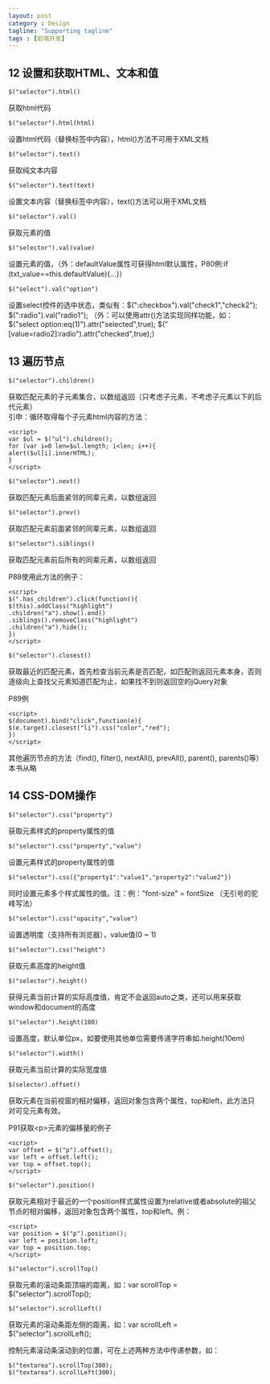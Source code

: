 ```yaml
---
layout: post
category : Design
tagline: "Supporting tagline"
tags : [前端开发]
---
```


## 12 设置和获取HTML、文本和值

	$("selector").html()
获取html代码

	$("selector").html(html)
设置html代码（替换标签中内容），html()方法不可用于XML文档

	$("selector").text()
获取纯文本内容

	$("selector").text(text)
设置文本内容（替换标签中内容），text()方法可以用于XML文档

	$("selector").val()
获取元素的值

	$("selector").val(value)
设置元素的值，（外：defaultValue属性可获得html默认属性，P80例:if \(txt_value==this.defaultValue\)\{...\}）

	$("select").val("option")
设置select控件的选中状态，类似有：$(":checkbox").val("check1","check2"); $(":radio").val("radio1");  
（外：可以使用attr()方法实现同样功能，如：$("select option:eq\(1\)").attr("selected",true); $("\[value=radio2\]:radio"\).attr\("checked",true\);）

## 13 遍历节点

	$("selector").children()
获取匹配元素的子元素集合，以数组返回（只考虑子元素，不考虑子元素以下的后代元素）  
引申：循环取得每个子元素html内容的方法：

	<script>
	var $ul = $("ul").children();
	for (var i=0 len=$ul.length; i<len; i++){
	alert($ul[i].innerHTML);
	}
	</script>

	$("selector").next()
获取匹配元素后面紧邻的同辈元素，以数组返回

	$("selector").prev()
获取匹配元素前面紧邻的同辈元素，以数组返回

	$("selector").siblings()
获取匹配元素前后所有的同辈元素，以数组返回

P88使用此方法的例子：

	<script>
	$(".has_children").click(function(){
	$(this).addClass("highlight")
	.children("a").show().end()
	.siblings().removeClass("highlight")
	.children("a").hide();
	})
	</script>

	$("selector").closest()
获取最近的匹配元素，首先检查当前元素是否匹配，如匹配则返回元素本身，否则逐级向上查找父元素知道匹配为止，如果找不到则返回空的jQuery对象  

P89例

	<script>
	$(document).bind("click",function(e){
	$(e.target).closest("li").css("color","red");
	})
	</script>
 
其他遍历节点的方法（find(), filter(), nextAll(), prevAll(), parent(), parents()等）本书从略

## 14 CSS-DOM操作

	$("selector").css("property")
获取元素样式的property属性的值

	$("selector").css("property","value")
设置元素样式的property属性的值

	$("selector").css({"property1":"value1","property2":"value2"})
同时设置元素多个样式属性的值。注：例："font-size" = fontSize （无引号的驼峰写法）

	$("selector").css("opacity","value")
设置透明度（支持所有浏览器），value值(0 ~ 1)

	$("selector").css("height")
获取元素高度的height值

	$("selector").height()
获得元素当前计算的实际高度值，肯定不会返回auto之类，还可以用来获取window和document的高度

	$("selector").height(100)
设置高度，默认单位px，如要使用其他单位需要传递字符串如.height(10em)

	$("selector").width()
获取元素当前计算的实际宽度值

	$(selector).offset()
获取元素在当前视窗的相对偏移，返回对象包含两个属性，top和left，此方法只对可见元素有效。

P91获取&lt;p&gt;元素的偏移量的例子

	<script>
	var offset = $("p").offset();
	var left = offset.left();
	var top = offset.top();
	</script>

	$("selector").position()
获取元素相对于最近的一个position样式属性设置为relative或者absolute的祖父节点的相对偏移，返回对象包含两个属性，top和left。例：

	<script>
	var position = $("p").position();
	var left = position.left;
	var top = position.top;
	</script>

	$("selector").scrollTop()
获取元素的滚动条距顶端的距离，如：var scrollTop = $("selector").scrollTop();

	$("selector").scrollLeft()
获取元素的滚动条距左侧的距离，如：var scrollLeft = $("selector").scrollLeft();

控制元素滚动条滚动到的位置，可在上述两种方法中传递参数，如：

	$("textarea").scrollTop(300);
	$("textarea").scrollLeft(300);